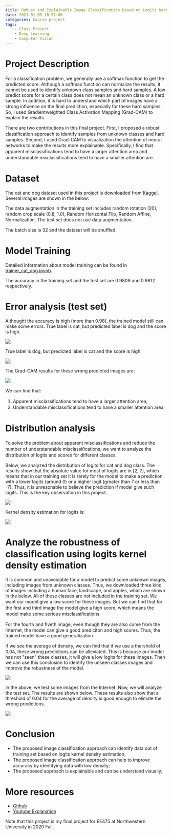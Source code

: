 ```yaml
---
title: Robust and Explainable Image Classification Based on Logits Kernel Density Estimation
date: 2021-01-05 18:51:00
categories: Course project
tags: 
	- Class Project
	- Deep Learning
	- Computer Vision
---
```


# Project Description

For a classiﬁcation problem, we generally use a softmax function to get the predicted score. Although a softmax function can normalize the results, it cannot be used to identify unknown class samples and hard samples. A low predict score for a certain class does not mean an unknown class or a hard sample. In addition, it is hard to understand which part of images have a strong inﬂuence on the ﬁnal prediction, especially for these hard samples. So, I used Gradientweighted Class Activation Mapping (Grad-CAM) to explain the results.

<!-- more -->

There are two contributions in this ﬁnal project. First, I proposed a robust classiﬁcation approach to identify samples from unknown classes and hard samples. Second, I used Grad-CAM to visualization the attention of neural networks to make the results more explainable. Speciﬁcally, I ﬁnd that apparent misclassiﬁcations tend to have a larger attention area and understandable misclassiﬁcations tend to have a smaller attention are.

# Dataset

The cat and dog dataset used in this project is downloaded from [Kaggel](https://www.kaggle.com/tongpython/cat-and-dog). Several images are shown in the below:

The data augmentation in the training set includes random rotation (20), random crop scale (0.8, 1.0), Random Horizontal Flip, Random Aﬃne, Normalization. The test set does not use data augmentation.

The batch size is 32 and the dataset will be shuﬄed.

# Model Training

Detailed information about model training can be found in [trainer_cat_dog.ipynb](https://github.com/xiaoyuxie-vico/ExplainableAI/blob/master/trainer_cat_dog.ipynb).

The accuracy in the training set and the test set are 0.9809 and 0.9812 respectively.

# Error analysis (test set)

Althought the accuracy is high (more than 0.98), the trained model still can make some errors. True label is cat, but predicted label is dog and the score is high.

![](1.png)

True label is dog, but predicted label is cat and the score is high.

![](2.png)

The Grad-CAM results for these wrong predicted images are:

![](3.png)

We can ﬁnd that: 

1.  Apparent misclassiﬁcations tend to have a larger attention area; 
2. Understandable misclassiﬁcations tend to have a smaller attention area;

# Distribution analysis

To solve the problem about apparent misclassiﬁcations and reduce the number of understandable misclassiﬁcations, we want to analyze the distribution of logits and scores for diﬀerent classes.

Below, we analyzed the distribution of logits for cat and dog class. The results show that the absolute value for most of logits are in [2, 7], which means that in our training set it is rarely for the model to make a prediction with a lower logits (around 0) or a higher logit (greater than 7 or less than -7). Thus, it is unresonable to believe the prediction if model give such logits. This is the key observation in this project.

![](4.png)

Kernel density estimation for logits is:

![](5.png)

# Analyze the robustness of classiﬁcation using logits kernel density estimation

It is common and unavoidable for a model to predict some unkonwn images, including images from unknown classes. Thus, we downloaded three kind of images including a human face, landscape, and apples, which are shown in the below. All of these classes are not included in the training set. We want our model give a low score for these images. But we can ﬁnd that for the ﬁrst and third image the model give a high score, which means the model make some serious misclassiﬁcations.

For the fourth and ﬁveth image, even though they are also come from the Internet, the model can give a good prediciton and high scores. Thus, the trained model have a good generalization.

If we see the average of density, we can ﬁnd that if we use a thershold of 0.04, these wrong predicitons can be alleviated. This is because our model has not "seen" these classes, it will give a low logits for these images. Then we can use this conclusion to identify the unseen classes images and improve the robustness of the model.

![](6.png)

In the above, we test some images from the Internet. Now, we will analyze the test set. The results are shown below. These results also show that a threshold of 0.04 for the average of density is good enough to elimate the wrong predictions.

![](7.png)

# Conclusion
- The proposed image classiﬁcation approach can identify data out of training set based on logits kernel density estimation; 
- The proposed image classiﬁcation approach can help to improve accuracy by identifying data with low density; 
- The proposed approach is explainable and can be understand visually;

# More resources
- [Github](https://github.com/xiaoyuxie-vico/ExplainableAI)
- [Youtube Explanation](https://youtu.be/cIIOdQHTQu4)

Note that this project is my final project for EE475 at Northwestern University in 2020 Fall.
